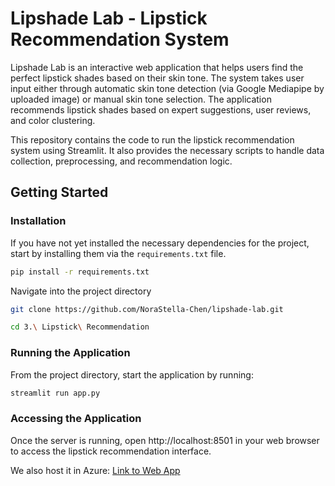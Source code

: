 # Lipshade Lab - Lipstick Recommendation System

Lipshade Lab is an interactive web application that helps users find the perfect lipstick shades based on their skin tone. The system takes user input either through automatic skin tone detection (via Google Mediapipe by uploaded image) or manual skin tone selection. The application recommends lipstick shades based on expert suggestions, user reviews, and color clustering.

This repository contains the code to run the lipstick recommendation system using Streamlit. It also provides the necessary scripts to handle data collection, preprocessing, and recommendation logic.

## Getting Started

### Installation
If you have not yet installed the necessary dependencies for the project, start by installing them via the `requirements.txt` file.

```bash
pip install -r requirements.txt
```

Navigate into the project directory
```bash
git clone https://github.com/NoraStella-Chen/lipshade-lab.git

cd 3.\ Lipstick\ Recommendation 
```
### Running the Application
From the project directory, start the application by running:
```bash
streamlit run app.py
```
### Accessing the Application

Once the server is running, open http://localhost:8501 in your web browser to access the lipstick recommendation interface.

We also host it in Azure: [Link to Web App](https://lipstick-app.azurewebsites.net/)


